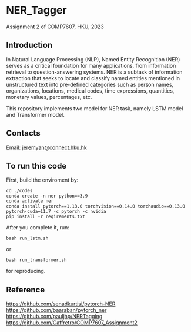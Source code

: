 # NER_Tagger
Assignment 2 of COMP7607, HKU, 2023

## Introduction

In Natural Language Processing (NLP), Named Entity Recognition (NER) serves as a critical foundation for many applications, from information retrieval to question-answering systems. NER is a subtask of information extraction that seeks to locate and classify named entities mentioned in unstructured text into pre-defined categories such as person names, organizations, locations, medical codes, time expressions, quantities, monetary values, percentages, etc.

This repository implements two model for NER task, namely LSTM model and Transformer model.

## Contacts

Email: [jeremyan@connect.hku.hk](jeremyan@connect.hku.hk)

## To run this code

First, build the enviroment by:

```shell
cd ./codes
conda create -n ner python==3.9
conda activate ner
conda install pytorch==1.13.0 torchvision==0.14.0 torchaudio==0.13.0 pytorch-cuda=11.7 -c pytorch -c nvidia
pip install -r reqirements.txt
```

After you complete it, run:

```shell
bash run_lstm.sh
```

or

```shell
bash run_transformer.sh
```

for reproducing.

## Reference
https://github.com/senadkurtisi/pytorch-NER
https://github.com/baaraban/pytorch_ner
https://github.com/pauljhp/NERTagging
https://github.com/Caffretro/COMP7607_Assignment2
